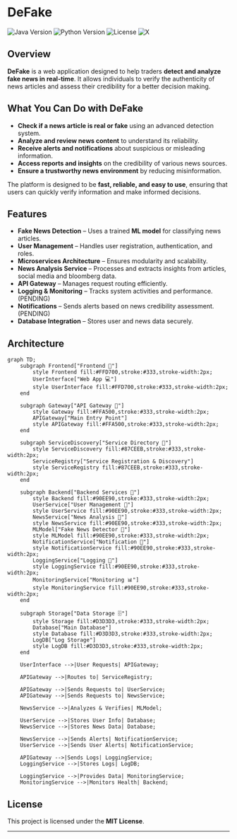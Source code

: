 # DeFake

![Java Version](https://img.shields.io/badge/Java-23-blue)
![Python Version](https://img.shields.io/badge/Python-3.8-brown)
![License](https://img.shields.io/badge/License-MIT-green)
![X](https://img.shields.io/badge/X-DeFake-red)


## Overview

**DeFake** is a web application designed to help traders **detect and analyze fake news in real-time**. It allows individuals to verify the authenticity of news articles and assess their credibility for a better decision making.  

## **What You Can Do with DeFake**  

- **Check if a news article is real or fake** using an advanced detection system.  
- **Analyze and review news content** to understand its reliability.  
- **Receive alerts and notifications** about suspicious or misleading information.  
- **Access reports and insights** on the credibility of various news sources.  
- **Ensure a trustworthy news environment** by reducing misinformation.  

The platform is designed to be **fast, reliable, and easy to use**, ensuring that users can quickly verify information and make informed decisions. 

## Features

- **Fake News Detection** – Uses a trained **ML model** for classifying news articles.  
- **User Management** – Handles user registration, authentication, and roles.  
- **Microservices Architecture** – Ensures modularity and scalability.  
- **News Analysis Service** – Processes and extracts insights from articles, social media and bloomberg data.
- **API Gateway** – Manages request routing efficiently.  
- **Logging & Monitoring** – Tracks system activities and performance. (PENDING) 
- **Notifications** – Sends alerts based on news credibility assessment. (PENDING) 
- **Database Integration** – Stores user and news data securely.  

## Architecture

```mermaid
graph TD;
    subgraph Frontend["Frontend 🎨"]
        style Frontend fill:#FFD700,stroke:#333,stroke-width:2px;
        UserInterface["Web App 💻"]
        style UserInterface fill:#FFD700,stroke:#333,stroke-width:2px;
    end

    subgraph Gateway["API Gateway 🚪"]
        style Gateway fill:#FFA500,stroke:#333,stroke-width:2px;
        APIGateway["Main Entry Point"]
        style APIGateway fill:#FFA500,stroke:#333,stroke-width:2px;
    end

    subgraph ServiceDiscovery["Service Directory 📡"]
        style ServiceDiscovery fill:#87CEEB,stroke:#333,stroke-width:2px;
        ServiceRegistry["Service Registration & Discovery"]
        style ServiceRegistry fill:#87CEEB,stroke:#333,stroke-width:2px;
    end

    subgraph Backend["Backend Services 🔧"]
        style Backend fill:#90EE90,stroke:#333,stroke-width:2px;
        UserService["User Management 👤"]
        style UserService fill:#90EE90,stroke:#333,stroke-width:2px;
        NewsService["News Analysis 📰"]
        style NewsService fill:#90EE90,stroke:#333,stroke-width:2px;
        MLModel["Fake News Detector 🧠"]
        style MLModel fill:#90EE90,stroke:#333,stroke-width:2px;
        NotificationService["Notification 📢"]
        style NotificationService fill:#90EE90,stroke:#333,stroke-width:2px;
        LoggingService["Logging 📜"]
        style LoggingService fill:#90EE90,stroke:#333,stroke-width:2px;
        MonitoringService["Monitoring 📊"]
        style MonitoringService fill:#90EE90,stroke:#333,stroke-width:2px;
    end

    subgraph Storage["Data Storage 🗄️"]
        style Storage fill:#D3D3D3,stroke:#333,stroke-width:2px;
        Database["Main Database"]
        style Database fill:#D3D3D3,stroke:#333,stroke-width:2px;
        LogDB["Log Storage"]
        style LogDB fill:#D3D3D3,stroke:#333,stroke-width:2px;
    end

    UserInterface -->|User Requests| APIGateway;
    
    APIGateway -->|Routes to| ServiceRegistry;
    
    APIGateway -->|Sends Requests to| UserService;
    APIGateway -->|Sends Requests to| NewsService;
    
    NewsService -->|Analyzes & Verifies| MLModel;
    
    UserService -->|Stores User Info| Database;
    NewsService -->|Stores News Data| Database;

    NewsService -->|Sends Alerts| NotificationService;
    UserService -->|Sends User Alerts| NotificationService;
    
    APIGateway -->|Sends Logs| LoggingService;
    LoggingService -->|Stores Logs| LogDB;
    
    LoggingService -->|Provides Data| MonitoringService;
    MonitoringService -->|Monitors Health| Backend;
```

## License

This project is licensed under the **MIT License**.

---

